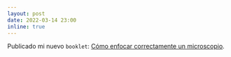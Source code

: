 ```yaml
---
layout: post
date: 2022-03-14 23:00
inline: true
---
```


Publicado mi nuevo `booklet`: [Cómo enfocar correctamente un microscopio](https://lcapitanache.github.io/bookdown/cómo-enfocar-correctamente/).
